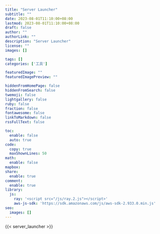 ```yaml
---
title: "Server Launcher"
subtitle: ""
date: 2023-08-01T11:10:00+08:00
lastmod: 2023-08-01T11:10:00+08:00
draft: false
author: ""
authorLink: ""
description: "Server Launcher"
license: ""
images: []

tags: []
categories: ['工具']

featuredImage: ""
featuredImagePreview: ""

hiddenFromHomePage: false
hiddenFromSearch: false
twemoji: false
lightgallery: false
ruby: false
fraction: false
fontawesome: false
linkToMarkdown: false
rssFullText: false

toc:
  enable: false
  auto: true
code:
  copy: true
  maxShownLines: 50
math:
  enable: false
mapbox:
share:
  enable: true
comment:
  enable: true
library:
  js:
    ray: '<script src="/js/ray.2.js"></script>'
    aws-js-sdk: 'https://sdk.amazonaws.com/js/aws-sdk-2.933.0.min.js'
seo:
  images: []
---
```

<!--more-->
<!-- 正文 -->

{{< server_launcher >}}

